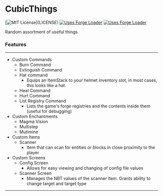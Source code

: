 # CubicThings

[Comment]: # (Badges)
[![MIT License](https://img.shields.io/github/license/Cubicpath/CubicThings?style=flat-square")](LICENSE)
[![Uses Forge Loader](https://img.shields.io/badge/environment-client_and_server-1976d2?style=flat-square)](https://mcforge.readthedocs.io/en/1.16.x/concepts/sides#sides-in-minecraft)
[![Uses Forge Loader](https://img.shields.io/badge/modloader-forge-1976d2?style=flat-square)](https://files.minecraftforge.net)

[Comment]: # (Description)
Random assortment of useful things.  
### Features
-----------------------------------
  - Custom Commands
    - Burn Command
    - Extinguish Command
    - Hat command
      - Equips an ItemStack to your helmet inventory slot, in most cases, this looks like a hat.
    - Heal Command
    - Hurt Command
    - List Registry Command
      - Lists the game's forge registries and the contents inside them (useful for debugging)
  - Custom Enchantments
    - Magma Vision
    - Multistep
    - Mutimine 
  - Custom Items
    - Scanner
      - Item that can scan for entities or blocks in close proximity to the player
  - Custom Screens
    - Config Screen
      - Allows for easy viewing and changing of config file values
    - Scanner Screen
      - Manages the NBT values of the scanner item. Grants ability to change target and target type
-----------------------------------
